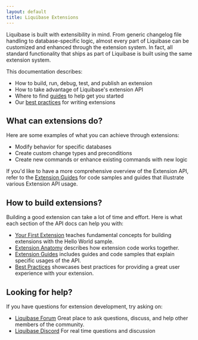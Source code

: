 ```yaml
---
layout: default
title: Liquibase Extensions
---
```


Liquibase is built with extensibility in mind. From generic changelog file handling to database-specific logic, 
almost every part of Liquibase can be customized and enhanced through the extension system. 
In fact, all standard functionality that ships as part of Liquibase is built using the same extension system.

This documentation describes:

- How to build, run, debug, test, and publish an extension
- How to take advantage of Liquibase's extension API
- Where to find [guides](guides) to help get you started
- Our [best practices](best-practices.html) for writing extensions

## What can extensions do?

Here are some examples of what you can achieve through extensions:

- Modify behavior for specific databases
- Create custom change types and preconditions
- Create new commands or enhance existing commands with new logic

If you'd like to have a more comprehensive overview of the Extension API, 
refer to the [Extension Guides](guides) for code samples and guides that illustrate various Extension API usage.

## How to build extensions?

Building a good extension can take a lot of time and effort. 
Here is what each section of the API docs can help you with:

- [Your First Extension](your-first-extension.html) teaches fundamental concepts for building extensions with the Hello World sample.
- [Extension Anatomy](extension-anatomy.html) describes how extension code works together.
- [Extension Guides](guides) includes guides and code samples that explain specific usages of the API.
- [Best Practices](best-practices.html) showcases best practices for providing a great user experience with your extension.

## Looking for help?

If you have questions for extension development, try asking on:

- [Liquibase Forum](https://forum.liquibase.org) Great place to ask questions, discuss, and help other members of the community.
- [Liquibase Discord](https://discord.com/invite/9yBwMtj) For real time questions and discussion